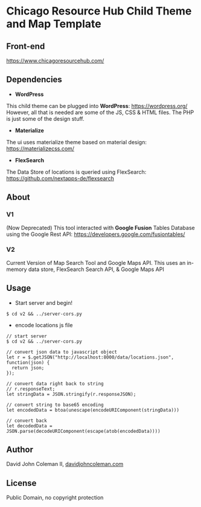 # Chicago Resource Hub Child Theme and Map Template

## Front-end

https://www.chicagoresourcehub.com/

## Dependencies

* **WordPress**

This child theme can be plugged into **WordPress**: https://wordpress.org/ However,
all that is needed are some of the JS, CSS & HTML files.  The PHP is just some
of the design stuff.

* **Materialize**

The ui uses materialize theme based on material design: https://materializecss.com/

* **FlexSearch**

The Data Store of locations is queried using FlexSearch: https://github.com/nextapps-de/flexsearch

## About

### V1

(Now Deprecated) This tool interacted with **Google Fusion** Tables Database using the Google Rest API: https://developers.google.com/fusiontables/

### V2

Current Version of Map Search Tool and Google Maps API.
This uses an  in-memory data store, FlexSearch Search API, & Google Maps API 

## Usage

* Start server and begin!
```
$ cd v2 && ../server-cors.py
```

* encode locations js file
```
// start server
$ cd v2 && ../server-cors.py

// convert json data to javascript object
let r = $.getJSON("http://localhost:8000/data/locations.json", function(json) {
  return json;
});

// convert data right back to string
// r.responseText;
let stringData = JSON.stringify(r.responseJSON);

// convert string to base65 encoding
let encodedData = btoa(unescape(encodeURIComponent(stringData)))

// convert back
let decodedData = JSON.parse(decodeURIComponent(escape(atob(encodedData))))
```

## Author

David John Coleman II, [davidjohncoleman.com](https://www.davidjohncoleman.com/)

## License

Public Domain, no copyright protection
